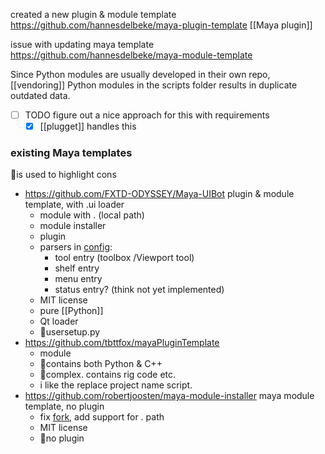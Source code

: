 
created a new plugin & module template https://github.com/hannesdelbeke/maya-plugin-template
[[Maya plugin]]

issue with updating maya template
https://github.com/hannesdelbeke/maya-module-template

Since Python modules are usually developed in their own repo, [[vendoring]] Python modules in the scripts folder results in duplicate outdated data.
- [ ] TODO figure out a nice approach for this with requirements
	- [x] [[plugget]] handles this

### existing Maya templates
🔻is used to highlight cons

- https://github.com/FXTD-ODYSSEY/Maya-UIBot plugin & module template, with .ui loader
	- module with . (local path)
	- module installer
	- plugin
	- parsers in [config](https://github.com/FXTD-ODYSSEY/Maya-UIBot/tree/main/UIBot/config):
		- tool entry (toolbox /Viewport tool)
		- shelf entry
		- menu entry
		- status entry? (think not yet implemented)
	- MIT license
	- pure [[Python]]
	- Qt loader
	- 🔻usersetup.py
- https://github.com/tbttfox/mayaPluginTemplate 
	- module
	- 🔻contains both Python & C++
	- 🔻complex. contains rig code etc. 
	- i like the replace project name script.
- https://github.com/robertjoosten/maya-module-installer maya module template, no plugin
	- fix [fork](https://github.com/robertjoosten/maya-module-installer/commit/690d92e539a0775585975285b7031b077fa94ca0), add support for . path 
	- MIT license
	- 🔻no plugin